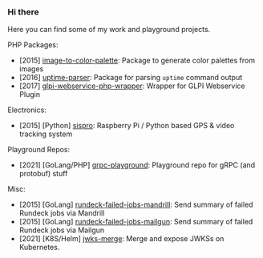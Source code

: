 ### Hi there

Here you can find some of my work and playground projects.

PHP Packages:

- [2015] [image-to-color-palette](https://github.com/vitorbari/image-to-color-palette): Package to generate color palettes from images
- [2016] [uptime-parser](https://github.com/vitorbari/uptime-parser): Package for parsing `uptime` command output
- [2017] [glpi-webservice-php-wrapper](https://github.com/vitorbari/glpi-webservice-php-wrapper): Wrapper for GLPI Webservice Plugin

Electronics:

- [2015] [Python] [sispro](https://github.com/vitorbari/sispro): Raspberry Pi / Python based GPS & video tracking system

Playground Repos:

- [2021] [GoLang/PHP] [grpc-playground](https://github.com/vitorbari/grpc-playground): Playground repo for gRPC (and protobuf) stuff

Misc:

- [2015] [GoLang] [rundeck-failed-jobs-mandrill](https://github.com/vitorbari/rundeck-failed-jobs-mandrill): Send summary of failed Rundeck jobs via Mandrill
- [2015] [GoLang] [rundeck-failed-jobs-mailgun](https://github.com/vitorbari/rundeck-failed-jobs-mailgun): Send summary of failed Rundeck jobs via Mailgun
- [2021] [K8S/Helm] [jwks-merge](https://github.com/vitorbari/jwks-merge): Merge and expose JWKSs on Kubernetes.


<!--
**vitorbari/vitorbari** is a ✨ _special_ ✨ repository because its `README.md` (this file) appears on your GitHub profile.

Here are some ideas to get you started:

- 🔭 I’m currently working on ...
- 🌱 I’m currently learning ...
- 👯 I’m looking to collaborate on ...
- 🤔 I’m looking for help with ...
- 💬 Ask me about ...
- 📫 How to reach me: ...
- 😄 Pronouns: ...
- ⚡ Fun fact: ...
-->
